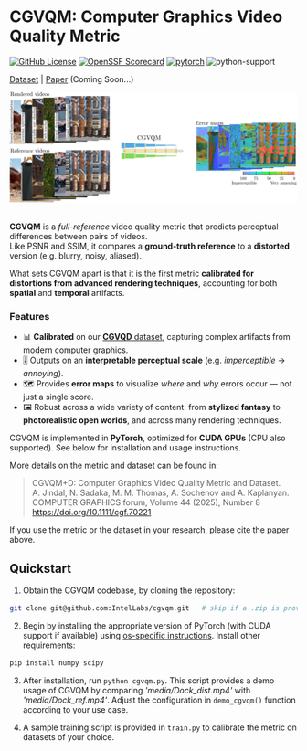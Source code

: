 # CGVQM: Computer Graphics Video Quality Metric
[![GitHub License](https://img.shields.io/github/license/IntelLabs/cgvqm)](https://github.com/IntelLabs/cgvqm/code/main/LICENSE)
[![OpenSSF Scorecard](https://api.scorecard.dev/projects/github.com/IntelLabs/cgvqm/badge)](https://scorecard.dev/viewer/?uri=github.com/IntelLabs/cgvqm)
[![pytorch](https://img.shields.io/badge/PyTorch-v2.4.1-green?logo=pytorch)](https://pytorch.org/get-started/locally/)
![python-support](https://img.shields.io/badge/Python-3.10-3?logo=python)

[Dataset](https://github.com/IntelLabs/CGVQM) | [Paper](https://github.com/IntelLabs/CGVQM) (Coming Soon...)

<img src="media/teaser.png">
<br /><br />

**CGVQM** is a *full-reference* video quality metric that predicts perceptual differences between pairs of videos.  
Like PSNR and SSIM, it compares a **ground-truth reference** to a **distorted** version (e.g. blurry, noisy, aliased).  

What sets CGVQM apart is that it is the first metric **calibrated for distortions from advanced rendering techniques**, accounting for both **spatial** and **temporal** artifacts.

### Features

- 📊 **Calibrated** on our [**CGVQD** dataset](https://github.com/IntelLabs/CGVQM), capturing complex artifacts from modern computer graphics.
- 🎚️ Outputs on an **interpretable perceptual scale** (e.g. *imperceptible* → *annoying*).
- 🗺️ Provides **error maps** to visualize *where* and *why* errors occur — not just a single score.
- 🖼️ Robust across a wide variety of content: from **stylized fantasy** to **photorealistic open worlds**, and across many rendering techniques.

CGVQM is implemented in **PyTorch**, optimized for **CUDA GPUs** (CPU also supported). See below for installation and usage instructions.

More details on the metric and dataset can be found in:

> CGVQM+D: Computer Graphics Video Quality Metric and Dataset.\
> A. Jindal, N. Sadaka, M. M. Thomas, A. Sochenov and A. Kaplanyan.\
> COMPUTER GRAPHICS forum, Volume 44 (2025), Number 8\
> https://doi.org/10.1111/cgf.70221

If you use the metric or the dataset in your research, please cite the paper above. 

## Quickstart
1. Obtain the CGVQM codebase, by cloning the repository:
```bash
git clone git@github.com:IntelLabs/cgvqm.git   # skip if a .zip is provided or you use Github GUI
```

2. Begin by installing the appropriate version of PyTorch (with CUDA support if available) using <a href="https://pytorch.org/get-started/locally/">os-specific instructions</a>. Install other requirements:
```bash
pip install numpy scipy
```

3. After installation, run `python cgvqm.py`. This script provides a demo usage of CGVQM by comparing <i>'media/Dock_dist.mp4'</i> with <i>'media/Dock_ref.mp4'</i>. Adjust the configuration in `demo_cgvqm()` function according to your use case.

4. A sample training script is provided in `train.py` to calibrate the metric on datasets of your choice.